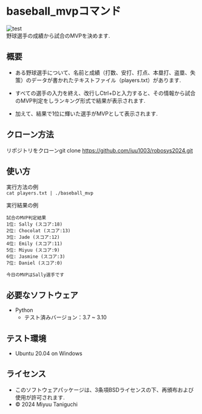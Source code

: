 # baseball_mvpコマンド
![test](https://github.com/iuu1003/robosys2024/actions/workflows/test.yml/badge)  
野球選手の成績から試合のMVPを決めます.

## 概要
- ある野球選手について、名前と成績（打数、安打、打点、本塁打、盗塁、失策）のデータが書かれたテキストファイル（players.txt）があります.

- すべての選手の入力を終え、改行しCtrl+Dと入力すると、その情報から試合のMVP判定をしランキング形式で結果が表示されます.

- 加えて、結果で1位に輝いた選手がMVPとして表示されます.


## クローン方法
リポジトリをクローンgit clone https://github.com/iuu1003/robosys2024.git

## 使い方
実行方法の例  
`cat players.txt | ./baseball_mvp`  

実行結果の例  
```
試合のMVP判定結果  
1位: Sally (スコア:18)  
2位: Chocolat (スコア:13)  
3位: Jade (スコア:12)  
4位: Emily (スコア:11)  
5位: Miyuu (スコア:9)  
6位: Jasmine (スコア:3)  
7位: Daniel (スコア:0)  

今日のMVPはSally選手です
```

## 必要なソフトウェア
- Python
    - テスト済みバージョン：3.7 ~ 3.10

## テスト環境
- Ubuntu 20.04 on Windows

## ライセンス
- このソフトウェアパッケージは、3条項BSDライセンスの下、再頒布および使用が許可されます.
- © 2024 Miyuu Taniguchi
